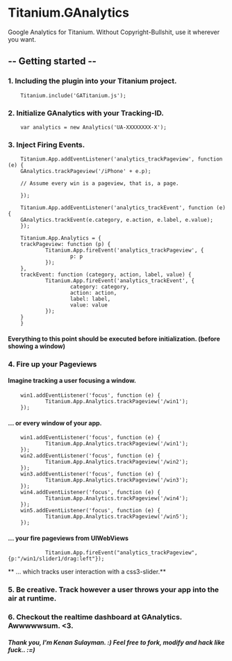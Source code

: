 Titanium.GAnalytics
===================

Google Analytics for Titanium. Without Copyright-Bullshit, use it wherever you want.

## -- Getting started --

### 1. Including the plugin into your Titanium project.

        Titanium.include('GATitanium.js');

### 2. Initialize GAnalytics with your Tracking-ID.

        var analytics = new Analytics('UA-XXXXXXXX-X');

### 3. Inject Firing Events.


        Titanium.App.addEventListener('analytics_trackPageview', function (e) {
        GAnalytics.trackPageview('/iPhone' + e.p);

        // Assume every win is a pageview, that is, a page.

        });
        
        Titanium.App.addEventListener('analytics_trackEvent', function (e) {
        GAnalytics.trackEvent(e.category, e.action, e.label, e.value);
        });
        
        Titanium.App.Analytics = {
        trackPageview: function (p) {
                Titanium.App.fireEvent('analytics_trackPageview', {
                        p: p
                });
        },
        trackEvent: function (category, action, label, value) {
                Titanium.App.fireEvent('analytics_trackEvent', {
                        category: category,
                        action: action,
                        label: label,
                        value: value
                });
        }
        }
        
#### Everything to this point should be executed before initialization. (before showing a window)

### 4. Fire up your Pageviews

#### Imagine tracking a user focusing a window.

        win1.addEventListener('focus', function (e) {
                Titanium.App.Analytics.trackPageview('/win1');
        });
        
#### … or every window of your app.

        win1.addEventListener('focus', function (e) {
                Titanium.App.Analytics.trackPageview('/win1');
        });
        win2.addEventListener('focus', function (e) {
                Titanium.App.Analytics.trackPageview('/win2');
        });
        win3.addEventListener('focus', function (e) {
                Titanium.App.Analytics.trackPageview('/win3');
        });
        win4.addEventListener('focus', function (e) {
                Titanium.App.Analytics.trackPageview('/win4');
        });
        win5.addEventListener('focus', function (e) {
                Titanium.App.Analytics.trackPageview('/win5');
        });
        
#### … your fire pageviews from UIWebViews

                Titanium.App.fireEvent("analytics_trackPageview", {p:"/win1/slider1/drag:left"});
** … which tracks user interaction with a css3-slider.**

### 5. Be creative. Track however a user throws your app into the air at runtime.
### 6. Checkout the realtime dashboard at GAnalytics. Awwwwwsum. <3.

##### Thank you, I'm Kenan Sulayman. :) Feel free to fork, modify and hack like fuck.. :=)